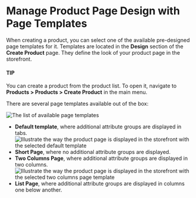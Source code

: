 <a id="user-guide-page-templates"></a>

# Manage Product Page Design with Page Templates

<!-- begin -->

When creating a product, you can select one of the available pre-designed page templates for it. Templates are located in the **Design** section of the **Create Product** page. They define the look of your product page in the storefront.

#### TIP
You can create a product from the product list. To open it, navigate to **Products > Products > Create Product** in the main menu.

There are several page templates available out of the box:

![The list of available page templates](user/img/products/products/PageTemplate.png)
* **Default template**, where additional attribute groups are displayed in tabs.
  ![Illustrate the way the product page is displayed in the storefront with the selected default template](user/img/products/products/ProductPageTemplateTabs.png)
* **Short Page**, where no additional attribute groups are displayed.
* **Two Columns Page**, where additional attribute groups are displayed in two columns.
  ![Illustrate the way the product page is displayed in the storefront with the selected two columns page template](user/img/products/products/ProductPageTemplateTwoCols.png)
* **List Page**, where additional attribute groups are displayed in columns one below another.

<!-- finish -->
